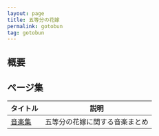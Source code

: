 ```yaml
---
layout: page
title: 五等分の花嫁
permalink: gotobun
tag: gotobun
---
```


## 概要

## ページ集

|タイトル|説明|
|--|--|
|[音楽集](./gotobun/music)|五等分の花嫁に関する音楽まとめ|
